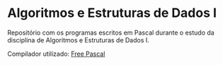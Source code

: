 # Algoritmos e Estruturas de Dados I
Repositório com os programas escritos em Pascal durante o estudo da disciplina de Algoritmos e Estruturas de Dados I.

Compilador utilizado: [Free Pascal](https://www.freepascal.org/)
